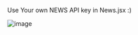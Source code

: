 Use Your own NEWS API key in News.jsx :)

![image](https://user-images.githubusercontent.com/77228339/136742998-c24b222d-0462-4608-ac9c-5795960fe154.png)
